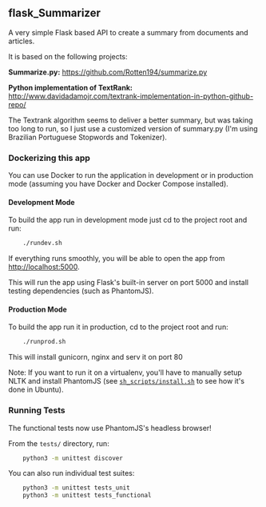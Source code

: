 flask_Summarizer
---------------------------------------------------

A very simple Flask based API to create a summary from documents and articles.

It is based on the following projects:

**Summarize.py:**
https://github.com/Rotten194/summarize.py

**Python implementation of TextRank:**
http://www.davidadamojr.com/textrank-implementation-in-python-github-repo/

The Textrank algorithm seems to deliver a better summary, but was taking too
long to run, so I just use a customized version of summary.py (I'm using Brazilian Portuguese Stopwords and Tokenizer).


### Dockerizing this app

You can use Docker to run the application in development or in production mode (assuming you have Docker and Docker Compose installed).

#### Development Mode
To build the app run in development mode just cd to the project root and run:

```sh
    ./rundev.sh
```

If everything runs smoothly, you will be able to open the app from [http://localhost:5000](http://localhost:5000).

This will run the app using Flask's built-in server on port 5000 and install testing dependencies (such as PhantomJS).

#### Production Mode
To build the app run it in production, cd to the project root and run:

```sh
    ./runprod.sh
```

This will install gunicorn, nginx and serv it on port 80

Note: If you want to run it on a virtualenv, you'll have to manually setup NLTK and
install PhantomJS (see [`sh_scripts/install.sh`](https://github.com/dezoito/flask_Summarizer/blob/master/sh_scripts/install_phantom_js.sh) to see how it's done in Ubuntu).

### Running Tests
The functional tests now use PhantomJS's headless browser!

From the `tests/` directory, run:
```sh
    python3 -m unittest discover
```

You can also run individual test suites:
```sh
    python3 -m unittest tests_unit
    python3 -m unittest tests_functional
```




